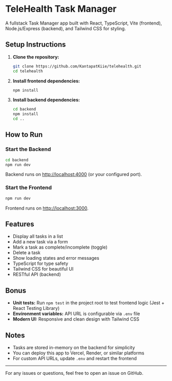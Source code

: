 # TeleHealth Task Manager

A fullstack Task Manager app built with React, TypeScript, Vite (frontend), Node.js/Express (backend), and Tailwind CSS for styling.

## Setup Instructions

1. **Clone the repository:**
   ```sh
   git clone https://github.com/KantapatKiie/telehealth.git
   cd telehealth
   ```

2. **Install frontend dependencies:**
   ```sh
   npm install
   ```

3. **Install backend dependencies:**
   ```sh
   cd backend
   npm install
   cd ..
   ```

## How to Run

### Start the Backend
```sh
cd backend
npm run dev
```
Backend runs on [http://localhost:4000](http://localhost:4000) (or your configured port).

### Start the Frontend
```sh
npm run dev
```
Frontend runs on [http://localhost:3000](http://localhost:3000).

## Features
- Display all tasks in a list
- Add a new task via a form
- Mark a task as complete/incomplete (toggle)
- Delete a task
- Show loading states and error messages
- TypeScript for type safety
- Tailwind CSS for beautiful UI
- RESTful API (backend)

## Bonus
- **Unit tests:** Run `npm test` in the project root to test frontend logic (Jest + React Testing Library)
- **Environment variables:** API URL is configurable via `.env` file
- **Modern UI:** Responsive and clean design with Tailwind CSS

## Notes
- Tasks are stored in-memory on the backend for simplicity
- You can deploy this app to Vercel, Render, or similar platforms
- For custom API URLs, update `.env` and restart the frontend

---
For any issues or questions, feel free to open an issue on GitHub.

